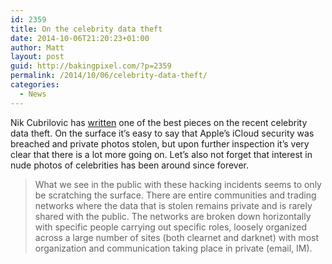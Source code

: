 ```yaml
---
id: 2359
title: On the celebrity data theft
date: 2014-10-06T21:20:23+01:00
author: Matt
layout: post
guid: http://bakingpixel.com/?p=2359
permalink: /2014/10/06/celebrity-data-theft/
categories:
  - News
---
```

Nik Cubrilovic has [written](https://www.nikcub.com/posts/notes-on-the-celebrity-data-theft/) one of the best pieces on the recent celebrity data theft. On the surface it&#8217;s easy to say that Apple&#8217;s iCloud security was breached and private photos stolen, but upon further inspection it&#8217;s very clear that there is a lot more going on. Let&#8217;s also not forget that interest in nude photos of celebrities has been around since forever.

> What we see in the public with these hacking incidents seems to only be scratching the surface. There are entire communities and trading networks where the data that is stolen remains private and is rarely shared with the public. The networks are broken down horizontally with specific people carrying out specific roles, loosely organized across a large number of sites (both clearnet and darknet) with most organization and communication taking place in private (email, IM).